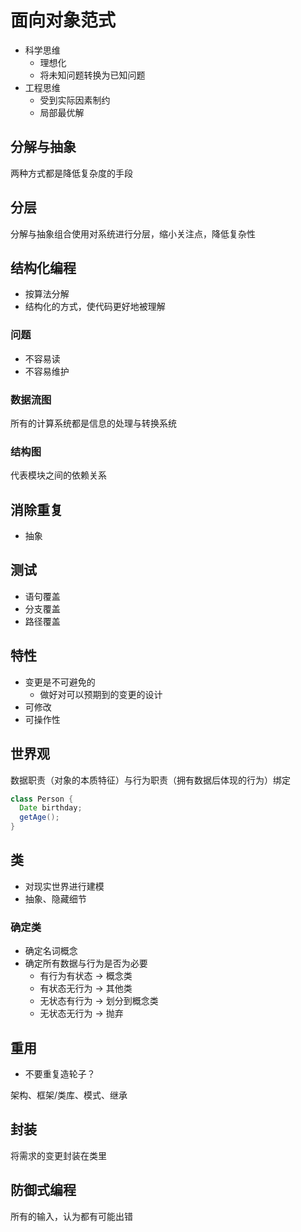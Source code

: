 # 面向对象范式

- 科学思维
  - 理想化
  - 将未知问题转换为已知问题
- 工程思维
  - 受到实际因素制约
  - 局部最优解

## 分解与抽象

两种方式都是降低复杂度的手段

## 分层

分解与抽象组合使用对系统进行分层，缩小关注点，降低复杂性

## 结构化编程

- 按算法分解
- 结构化的方式，使代码更好地被理解

### 问题

- 不容易读
- 不容易维护

### 数据流图

所有的计算系统都是信息的处理与转换系统

### 结构图

代表模块之间的依赖关系

## 消除重复

- 抽象

## 测试

- 语句覆盖
- 分支覆盖
- 路径覆盖

## 特性

- 变更是不可避免的
  - 做好对可以预期到的变更的设计
- 可修改
- 可操作性

## 世界观

数据职责（对象的本质特征）与行为职责（拥有数据后体现的行为）绑定

```java
class Person {
  Date birthday;
  getAge();
}
```

## 类

- 对现实世界进行建模
- 抽象、隐藏细节

### 确定类

- 确定名词概念
- 确定所有数据与行为是否为必要
  - 有行为有状态 -> 概念类
  - 有状态无行为 -> 其他类
  - 无状态有行为 -> 划分到概念类
  - 无状态无行为 -> 抛弃

## 重用

- 不要重复造轮子？

架构、框架/类库、模式、继承

## 封装

将需求的变更封装在类里

## 防御式编程

所有的输入，认为都有可能出错